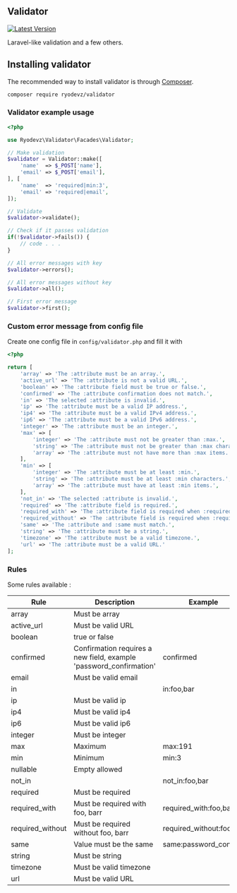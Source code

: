 ## Validator

[![Latest Version](https://img.shields.io/github/v/release/ryodevz/validator.svg?style=flat-square)](https://github.com/ryodevz/validator/releases)

Laravel-like validation and a few others.

## Installing validator

The recommended way to install validator is through [Composer](https://getcomposer.org/).

```bash
composer require ryodevz/validator
```

### Validator example usage

```php
<?php

use Ryodevz\Validator\Facades\Validator;

// Make validation
$validator = Validator::make([
    'name'  => $_POST['name'],
    'email' => $_POST['email'],
], [
    'name'  => 'required|min:3',
    'email' => 'required|email',
]);

// Validate
$validator->validate();

// Check if it passes validation
if(!$validator->fails()) {
    // code . . .
}

// All error messages with key
$validator->errors();

// All error messages without key
$validator->all();

// First error message
$validator->first();
```

### Custom error message from config file

Create one config file in `config/validator.php` and fill it with

```php
<?php

return [
    'array' => 'The :attribute must be an array.',
    'active_url' => 'The :attribute is not a valid URL.',
    'boolean' => 'The :attribute field must be true or false.',
    'confirmed' => 'The :attribute confirmation does not match.',
    'in' => 'The selected :attribute is invalid.',
    'ip' => 'The :attribute must be a valid IP address.',
    'ip4' => 'The :attribute must be a valid IPv4 address.',
    'ip6' => 'The :attribute must be a valid IPv6 address.',
    'integer' => 'The :attribute must be an integer.',
    'max' => [
        'integer' => 'The :attribute must not be greater than :max.',
        'string' => 'The :attribute must not be greater than :max characters.',
        'array' => 'The :attribute must not have more than :max items.',
    ],
    'min' => [
        'integer' => 'The :attribute must be at least :min.',
        'string' => 'The :attribute must be at least :min characters.',
        'array' => 'The :attribute must have at least :min items.',
    ],
    'not_in' => 'The selected :attribute is invalid.',
    'required' => 'The :attribute field is required.',
    'required_with' => 'The :attribute field is required when :required_with is present.',
    'required_without' => 'The :attribute field is required when :required_without is not present.',
    'same' => 'The :attribute and :same must match.',
    'string' => 'The :attribute must be a string.',
    'timezone' => 'The :attribute must be a valid timezone.',
    'url' => 'The :attribute must be a valid URL.'
];
```

### Rules

Some rules available :

| Rule             | Description                                                        | Example                  |
| ---------------- | ------------------------------------------------------------------ | ------------------------ |
| array            | Must be array                                                      |                          |
| active_url       | Must be valid URL                                                  |                          |
| boolean          | true or false                                                      |                          |
| confirmed        | Confirmation requires a new field, example 'password_confirmation' | confirmed                |
| email            | Must be valid email                                                |                          |
| in               |                                                                    | in:foo,bar               |
| ip               | Must be valid ip                                                   |                          |
| ip4              | Must be valid ip4                                                  |                          |
| ip6              | Must be valid ip6                                                  |                          |
| integer          | Must be integer                                                    |                          |
| max              | Maximum                                                            | max:191                  |
| min              | Minimum                                                            | min:3                    |
| nullable         | Empty allowed                                                      |                          |
| not_in           |                                                                    | not_in:foo,bar           |
| required         | Must be required                                                   |                          |
| required_with    | Must be required with foo, barr                                    | required_with:foo,bar    |
| required_without | Must be required without foo, barr                                 | required_without:foo,bar |
| same             | Value must be the same                                             | same:password_confirm    |
| string           | Must be string                                                     |                          |
| timezone         | Must be valid timezone                                             |                          |
| url              | Must be valid URL                                                  |                          |
